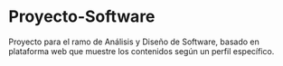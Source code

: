 # Proyecto-Software
Proyecto para el ramo de Análisis y Diseño de Software, basado en plataforma web que muestre los contenidos según un perfil específico.
